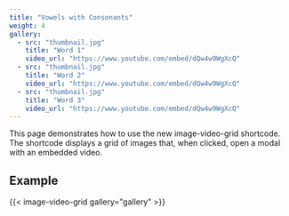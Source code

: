 ```yaml
---
title: "Vowels with Consonants"
weight: 4
gallery:
  - src: "thumbnail.jpg"
    title: "Word 1"
    video_url: "https://www.youtube.com/embed/dQw4w9WgXcQ"
  - src: "thumbnail.jpg"
    title: "Word 2"
    video_url: "https://www.youtube.com/embed/dQw4w9WgXcQ"
  - src: "thumbnail.jpg"
    title: "Word 3"
    video_url: "https://www.youtube.com/embed/dQw4w9WgXcQ"
---
```


This page demonstrates how to use the new image-video-grid shortcode. The shortcode displays a grid of images that, when clicked, open a modal with an embedded video.

## Example

{{< image-video-grid gallery="gallery" >}}